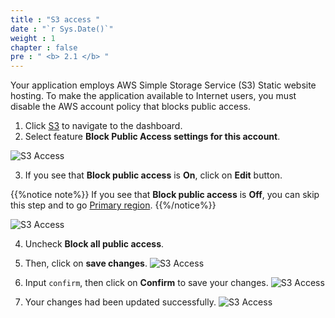 ```yaml
---
title : "S3 access "
date : "`r Sys.Date()`"
weight : 1
chapter : false
pre : " <b> 2.1 </b> "
---
```


Your application employs AWS Simple Storage Service (S3) Static website hosting. To make the application available to Internet users, you must disable the AWS account policy that blocks public access.

1. Click [S3](https://s3.console.aws.amazon.com/s3/home) to navigate to the dashboard.
2. Select feature **Block Public Access settings for this account**.

![S3 Access](../images/2.preparation/2.1.s3access/2.1.1s3access.png?width=90pc)

3. If you see that **Block public access** is **On**, click on **Edit** button.

{{%notice note%}}
If you see that **Block public access** is **Off**, you can skip this step and to go [Primary region](../2.preparation/2.2.primaryregion/).
{{%/notice%}}

![S3 Access](../images/2.preparation/2.1.s3access/2.1.2s3access.png?width=90pc)

4. Uncheck **Block all public access**.
5. Then, click on **save changes**.
![S3 Access](../images/2.preparation/2.1.s3access/2.1.3s3access.png?width=90pc)

6. Input ```confirm```, then click on **Confirm** to save your changes.
![S3 Access](../images/2.preparation/2.1.s3access/2.1.4s3access.png?width=90pc)

7. Your changes had been updated successfully.
![S3 Access](../images/2.preparation/2.1.s3access/2.1.5s3access.png?width=90pc)